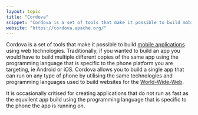 ```yaml
---
layout: topic
title: "Cordova"
snippet: "Cordova is a set of tools that make it possible to build mobile applications using web technologies."
website: "https://cordova.apache.org/"
---
```


Cordova is a set of tools that make it possible to build [mobile applications](mobile-applications) using web technologies. Traditionally, if you wanted to build an app you would have to build multiple different copies of the same app using the programming language that is specific to the phone platform you are targeting, ie Android or iOS. Cordova allows you to build a single app that can run on any type of phone by utilising the same technologies and programming languages used to build websites for the [World-Wide-Web](world-wide-web).

It is occasionally critised for creating applications that do not run as fast as the equvilent app build using the programming language that is specific to the phone the app is running on.

